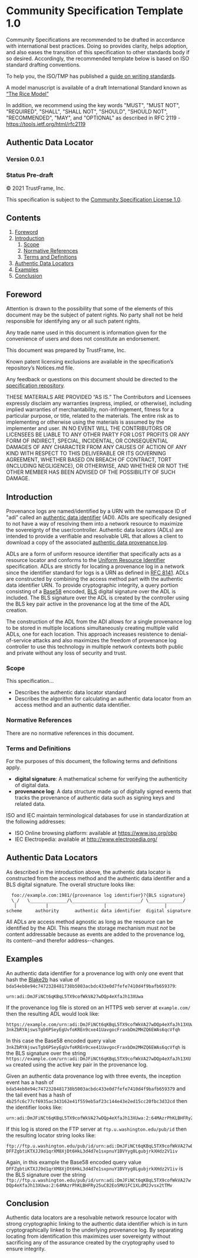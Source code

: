 # Community Specification Template 1.0

Community Specifications are recommended to be drafted in accordance with international best practices.  Doing so provides clarity, helps adoption, and also eases the transition of this specification to other standards body if so desired.  Accordingly, the recommended template below is based on ISO standard drafting conventions.

To help you, the ISO/TMP has published a [guide on writing standards][0].

A model manuscript is available of a draft International Standard known as [“The Rice Model”][1]

In addition, we recommend using the key words "MUST", "MUST NOT", "REQUIRED", "SHALL", "SHALL NOT", "SHOULD", "SHOULD NOT", "RECOMMENDED",  "MAY", and "OPTIONAL" as described in RFC 2119 - https://tools.ietf.org/html/rfc2119

## Authentic Data Locator
### Version 0.0.1
### Status Pre-draft

© 2021 TrustFrame, Inc.

This specification is subject to the [Community Specification License 1.0][2].

## Contents

1. [Foreword](#foreword)
2. [Introduction](#introduction)
   1. [Scope](#scope)
   2. [Normative References](#normative-references)
   3. [Terms and Definitions](#terms-and-definition)
3. [Authentic Data Locators](#authentic-data-locators)
4. [Examples](#examples)
5. [Conclusion](#conclusion)

## Foreword

Attention is drawn to the possibility that some of the elements of this document may be the subject of patent rights. No party shall not be held responsible for identifying any or all such patent rights.

Any trade name used in this document is information given for the convenience of users and does not constitute an endorsement.

This document was prepared by TrustFrame, Inc.

Known patent licensing exclusions are available in the specification’s repository’s Notices.md file.

Any feedback or questions on this document should be directed to the [specification repository][3].

THESE MATERIALS ARE PROVIDED “AS IS.” The Contributors and Licensees expressly disclaim any warranties (express, implied, or otherwise), including implied warranties of merchantability, non-infringement, fitness for a particular purpose, or title, related to the materials.  The entire risk as to implementing or otherwise using the materials is assumed by the implementer and user. IN NO EVENT WILL THE CONTRIBUTORS OR LICENSEES BE LIABLE TO ANY OTHER PARTY FOR LOST PROFITS OR ANY FORM OF INDIRECT, SPECIAL, INCIDENTAL, OR CONSEQUENTIAL DAMAGES OF ANY CHARACTER FROM ANY CAUSES OF ACTION OF ANY KIND WITH RESPECT TO THIS DELIVERABLE OR ITS GOVERNING AGREEMENT, WHETHER BASED ON BREACH OF CONTRACT, TORT (INCLUDING NEGLIGENCE), OR OTHERWISE, AND WHETHER OR NOT THE OTHER MEMBER HAS BEEN ADVISED OF THE POSSIBILITY OF SUCH DAMAGE.

## Introduction

Provenance logs are named/identified by a URN with the namespace ID of "adi" called an [authentic data identifier][4] (ADI). ADIs are specifically designed to not have a way of resolving them into a network resource to maximize the sovereignty of the user/controller. Authentic data locators (ADLs) are intended to provide a verifiable and resolvable URL that allows a client to download a copy of the associated [authentic data provenance log][5]. 

ADLs are a form of uniform resource identifier that specifically acts as a resource locator and conforms to the [Uniform Resource Identifier][6] specification. ADLs are strictly for locating a provenance log in a network since the identifier standard for logs is a URN as defined in [RFC 8141][7]. ADLs are constructed by combining the access method part with the authentic data identifier URN. To provide cryptographic integrity, a query portion consisting of a [Base58][8] encoded, [BLS][9] digital signature over the ADL is included. The BLS signature over the ADL is created by the controller using the BLS key pair active in the provenance log at the time of the ADL creation.

The construction of the ADL from the ADI allows for a single provenance log to be stored in multiple locations simultaneously creating multiple valid ADLs, one for each location. This approach increases resistence to denial-of-service attacks and also maximizes the freedom of provenance log controller to use this technology in multiple network contexts both public and private without any loss of security and trust.

### Scope

This specification...
* Describes the authentic data locator standard
* Describes the algorithm for calculating an authentic data locator from an access method and an authentic data identifier.

### Normative References

There are no normative references in this document.

### Terms and Definitions

For the purposes of this document, the following terms and definitions apply.

- **digital signature**: A mathematical scheme for verifying the authenticity of digital data.
- **provenance log**: A data structure made up of digitally signed events that tracks the provenance of authentic data such as signing keys and related data.

ISO and IEC maintain terminological databases for use in standardization at the following addresses:

* ISO Online browsing platform: available at https://www.iso.org/obp
* IEC Electropedia: available at http://www.electropedia.org/

## Authentic Data Locators

As described in the introduction above, the authentic data locator is constructed from the access method and the authentic data identifier and a BLS digital signature. The overall structure looks like:

```
  foo://example.com:1981/{provenance log identifier}?{BLS signature}
  \_/   \______________/\__________________________/ \_____________/
   |           |                     |                      |
scheme     authority      authentic data identifier  digital signature
```

All ADLs are access method agnostic as long as the resource can be identified by the ADI. This means the storage mechanism must *not* be content addressable because as events are added to the provenance log, its content--and therefor address--changes.

## Examples

An authentic data identifier for a provenance log with only one event that hash the [Blake2b][10] has value of `bda54eb8e94c7472328481738b5003acbdc433e0d7fefe7410d4f9bafb659379`:

```
urn:adi:DmJFiNCt6qKBqL5TX9cofWkVA27wDQp4eXfaJh13XUwa
```

If the provenance log file is stored on an HTTPS web server at `example.com/` then the resulting ADL would look like:

```
https://example.com/urn:adi:DmJFiNCt6qKBqL5TX9cofWkVA27wDQp4eXfaJh13XUwa?3nkZbRYAjswsTgb6PSeyEgUvfoKREn9cxe41UavgocFraxbDm2MHZQ6EWAs6qcVfqh
```

In this case the Base58 encoded query value `3nkZbRYAjswsTgb6PSeyEgUvfoKREn9cxe41UavgocFraxbDm2MHZQ6EWAs6qcVfqh` is the BLS signature over the string `https://example.com/urn:adi:DmJFiNCt6qKBqL5TX9cofWkVA27wDQp4eXfaJh13XUwa` created using the active key pair in the provenance log.

Given an authentic data provenance log with three events, the inception event has a hash of `bda54eb8e94c7472328481738b5003acbdc433e0d7fefe7410d4f9bafb659379` and the tail event has a hash of `4b25fc6c77cf6935ac343162e41f559eb5af23c144e43e2ed15cc20fbc3d32cd` then the identifier looks like:

```
urn:adi:DmJFiNCt6qKBqL5TX9cofWkVA27wDQp4eXfaJh13XUwa:2:64MAzrPhKLBHFRy25uC82Eo5MU1FC1XLdM2Jvsx2tTMv
```

If this log is stored on the FTP server at `ftp.u.washington.edu/pub/id` then the resulting locator string looks like:

```
ftp://ftp.u.washington.edu/pub/id/urn:adi:DmJFiNCt6qKBqL5TX9cofWkVA27wDQp4eXfaJh13XUwa:2:64MAzrPhKLBHFRy25uC82Eo5MU1FC1XLdM2Jvsx2tTMv?DFFZgbtiKTXJJ9d1qrXM8XjDt6HkL3d4d7e1sxpnuY1BVYyg8LgubjrkXHdz2V1iv
```

Again, in this example the Base58 encoded query value `DFFZgbtiKTXJJ9d1qrXM8XjDt6HkL3d4d7e1sxpnuY1BVYyg8LgubjrkXHdz2V1iv` is the BLS signature over the string `ftp://ftp.u.washington.edu/pub/id/urn:adi:DmJFiNCt6qKBqL5TX9cofWkVA27wDQp4eXfaJh13XUwa:2:64MAzrPhKLBHFRy25uC82Eo5MU1FC1XLdM2Jvsx2tTMv`

## Conclusion

Authentic data locators are a resolvable network resource locator with strong cryptographic linking to the authentic data identifier which is in turn cryptographically linked to the underlying provenance log. By separating locating from identification this maximizes user sovereignty without sacrificing any of the assurance created by the cryptography used to ensure integrity.

[0]: https://www.iso.org/files/live/sites/isoorg/files/developing_standards/docs/en/how-to-write-standards.pdf
[1]: https://www.iso.org/files/live/sites/isoorg/files/developing_standards/docs/en/model_document-rice_model.pdf
[2]: https://github.com/CommunitySpecification/1.0
[3]: https://github.com/TrustFrame/authentic-data-specifications
[4]: https://github.com/TrustFrame/authentic-data-specifications/blob/main/Authentic%20Data%20Identifier.md
[5]: https://github.com/TrustFrame/authentic-data-specifications/blob/main/Authentic%20Data%20Provenance%20Log.md
[6]: https://tools.ietf.org/html/rfc3986
[7]: https://tools.ietf.org/html/rfc8141
[8]: https://tools.ietf.org/id/draft-msporny-base58-01.txt
[9]: https://link.springer.com/article/10.1007%2Fs00145-004-0314-9
[10]: https://tools.ietf.org/html/rfc7693

